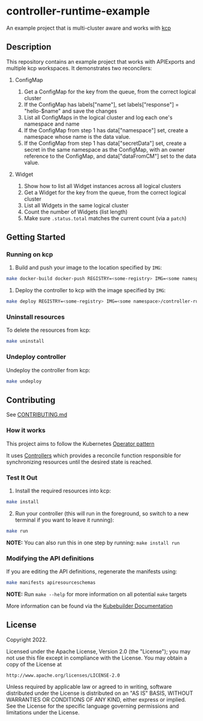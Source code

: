 # controller-runtime-example
An example project that is multi-cluster aware and works with [kcp](https://github.com/kcp-dev/kcp)

## Description
This repository contains an example project that works with APIExports and multiple kcp workspaces. It demonstrates
two reconcilers:

1. ConfigMap
   1. Get a ConfigMap for the key from the queue, from the correct logical cluster
   2. If the ConfigMap has labels["name"], set labels["response"] = "hello-$name" and save the changes
   3. List all ConfigMaps in the logical cluster and log each one's namespace and name
   4. If the ConfigMap from step 1 has data["namespace"] set, create a namespace whose name is the data value.
   5. If the ConfigMap from step 1 has data["secretData"] set, create a secret in the same namespace as the ConfigMap,
      with an owner reference to the ConfigMap, and data["dataFromCM"] set to the data value.

2. Widget
   1. Show how to list all Widget instances across all logical clusters
   2. Get a Widget for the key from the queue, from the correct logical cluster
   3. List all Widgets in the same logical cluster
   4. Count the number of Widgets (list length)
   5. Make sure `.status.total` matches the current count (via a `patch`)

## Getting Started

### Running on kcp

1. Build and push your image to the location specified by `IMG`:
	
```sh
make docker-build docker-push REGISTRY=<some-registry> IMG=<some namespace>/controller-runtime-example:tag
```
	
1. Deploy the controller to kcp with the image specified by `IMG`:

```sh
make deploy REGISTRY=<some-registry> IMG=<some namespace>/controller-runtime-example:tag
```

### Uninstall resources
To delete the resources from kcp:

```sh
make uninstall
```

### Undeploy controller
Undeploy the controller from kcp:

```sh
make undeploy
```

## Contributing
See [CONTRIBUTING.md](CONTRIBUTING.md)

### How it works
This project aims to follow the Kubernetes [Operator pattern](https://kubernetes.io/docs/concepts/extend-kubernetes/operator/)

It uses [Controllers](https://kubernetes.io/docs/concepts/architecture/controller/) 
which provides a reconcile function responsible for synchronizing resources until the desired state is reached. 

### Test It Out
1. Install the required resources into kcp:

```sh
make install
```

2. Run your controller (this will run in the foreground, so switch to a new terminal if you want to leave it running):

```sh
make run
```

**NOTE:** You can also run this in one step by running: `make install run`

### Modifying the API definitions
If you are editing the API definitions, regenerate the manifests using:

```sh
make manifests apiresourceschemas
```

**NOTE:** Run `make --help` for more information on all potential `make` targets

More information can be found via the [Kubebuilder Documentation](https://book.kubebuilder.io/introduction.html)

## License

Copyright 2022.

Licensed under the Apache License, Version 2.0 (the "License");
you may not use this file except in compliance with the License.
You may obtain a copy of the License at

    http://www.apache.org/licenses/LICENSE-2.0

Unless required by applicable law or agreed to in writing, software
distributed under the License is distributed on an "AS IS" BASIS,
WITHOUT WARRANTIES OR CONDITIONS OF ANY KIND, either express or implied.
See the License for the specific language governing permissions and
limitations under the License.

